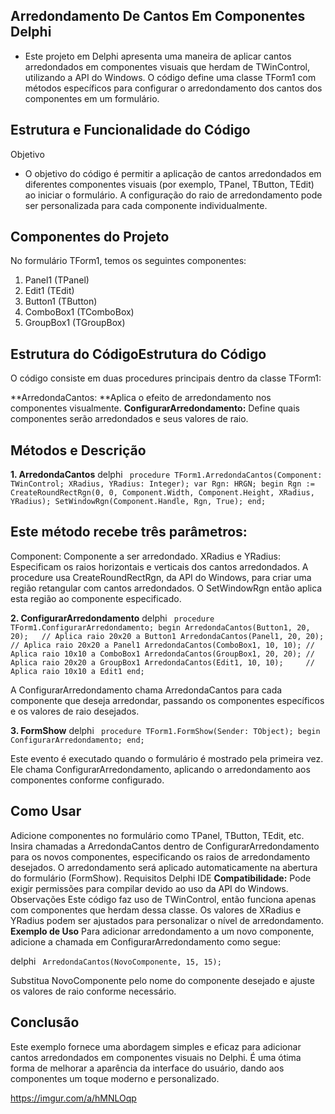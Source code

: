 ## **Arredondamento De Cantos Em Componentes Delphi**
- Este projeto em Delphi apresenta uma maneira de aplicar cantos arredondados em componentes visuais que herdam de TWinControl, utilizando a API do Windows. O código define uma classe TForm1 com métodos específicos para configurar o arredondamento dos cantos dos componentes em um formulário.

## Estrutura e Funcionalidade do Código
Objetivo
- O objetivo do código é permitir a aplicação de cantos arredondados em diferentes componentes visuais (por exemplo, TPanel, TButton, TEdit) ao iniciar o formulário. A configuração do raio de arredondamento pode ser personalizada para cada componente individualmente.

## Componentes do Projeto
No formulário TForm1, temos os seguintes componentes:

1. Panel1 (TPanel)
2. Edit1 (TEdit)
3. Button1 (TButton)
4. ComboBox1 (TComboBox)
5. GroupBox1 (TGroupBox)
## Estrutura do CódigoEstrutura do Código
O código consiste em duas procedures principais dentro da classe TForm1:

**ArredondaCantos: **Aplica o efeito de arredondamento nos componentes visualmente.
**ConfigurarArredondamento:** Define quais componentes serão arredondados e seus valores de raio.
## Métodos e Descrição
**1. ArredondaCantos**
delphi
`
procedure TForm1.ArredondaCantos(Component: TWinControl; XRadius, YRadius: Integer);
var
  Rgn: HRGN;
begin
  Rgn := CreateRoundRectRgn(0, 0, Component.Width, Component.Height, XRadius, YRadius);
  SetWindowRgn(Component.Handle, Rgn, True);
end;`

## Este método recebe três parâmetros:

Component: Componente a ser arredondado.
XRadius e YRadius: Especificam os raios horizontais e verticais dos cantos arredondados.
A procedure usa CreateRoundRectRgn, da API do Windows, para criar uma região retangular com cantos arredondados. O SetWindowRgn então aplica esta região ao componente especificado.

**2. ConfigurarArredondamento**
delphi
`
procedure TForm1.ConfigurarArredondamento;
begin
  ArredondaCantos(Button1, 20, 20);   // Aplica raio 20x20 a Button1
  ArredondaCantos(Panel1, 20, 20);    // Aplica raio 20x20 a Panel1
  ArredondaCantos(ComboBox1, 10, 10); // Aplica raio 10x10 a ComboBox1
  ArredondaCantos(GroupBox1, 20, 20); // Aplica raio 20x20 a GroupBox1
  ArredondaCantos(Edit1, 10, 10);     // Aplica raio 10x10 a Edit1
end;`

A ConfigurarArredondamento chama ArredondaCantos para cada componente que deseja arredondar, passando os componentes específicos e os valores de raio desejados.

**3. FormShow**
delphi
`
procedure TForm1.FormShow(Sender: TObject);
begin
  ConfigurarArredondamento;
end;`

Este evento é executado quando o formulário é mostrado pela primeira vez. Ele chama ConfigurarArredondamento, aplicando o arredondamento aos componentes conforme configurado.

## Como Usar
Adicione componentes no formulário como TPanel, TButton, TEdit, etc.
Insira chamadas a ArredondaCantos dentro de ConfigurarArredondamento para os novos componentes, especificando os raios de arredondamento desejados.
O arredondamento será aplicado automaticamente na abertura do formulário (FormShow).
Requisitos
Delphi IDE
**Compatibilidade:** Pode exigir permissões para compilar devido ao uso da API do Windows.
Observações
Este código faz uso de TWinControl, então funciona apenas com componentes que herdam dessa classe.
Os valores de XRadius e YRadius podem ser ajustados para personalizar o nível de arredondamento.
**Exemplo de Uso**
Para adicionar arredondamento a um novo componente, adicione a chamada em ConfigurarArredondamento como segue:

delphi
`
ArredondaCantos(NovoComponente, 15, 15);`

Substitua NovoComponente pelo nome do componente desejado e ajuste os valores de raio conforme necessário.

## Conclusão
Este exemplo fornece uma abordagem simples e eficaz para adicionar cantos arredondados em componentes visuais no Delphi. É uma ótima forma de melhorar a aparência da interface do usuário, dando aos componentes um toque moderno e personalizado.

https://imgur.com/a/hMNLOqp
